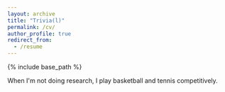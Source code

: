 ```yaml
---
layout: archive
title: "Trivia(l)"
permalink: /cv/
author_profile: true
redirect_from:
  - /resume
---
```


{% include base_path %}


When I'm not doing research, I play basketball and tennis competitively. 
  
